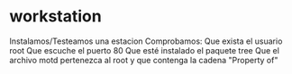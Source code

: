# workstation

Instalamos/Testeamos una estacion
Comprobamos:
Que exista el usuario root
Que escuche el puerto 80
Que esté instalado el paquete tree
Que el archivo motd pertenezca al root y que contenga la cadena "Property of"
